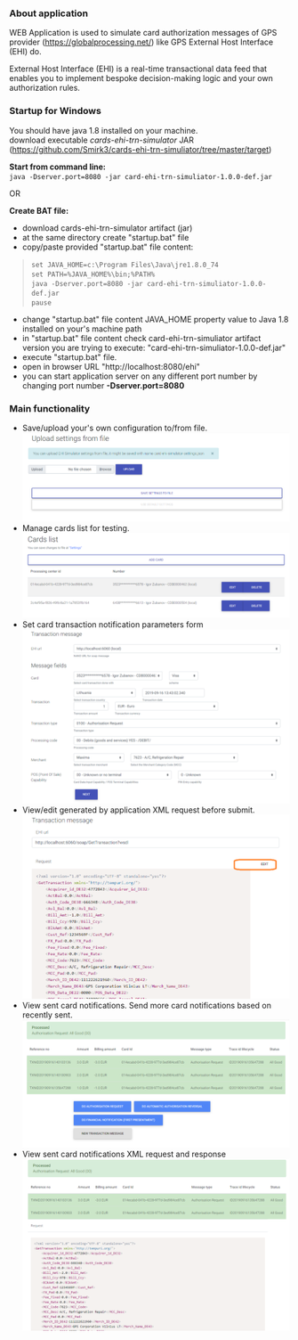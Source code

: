 ### About application

WEB Application is used to simulate card authorization messages of GPS provider (https://globalprocessing.net/) like GPS External Host Interface (EHI) do.

External Host Interface (EHI) is a real-time transactional data feed that enables you to implement bespoke decision-making logic and your own authorization rules.


### Startup for Windows

You should have java 1.8 installed on your machine.  
download executable *cards-ehi-trn-simulator* JAR (https://github.com/Smirk3/cards-ehi-trn-simuliator/tree/master/target)

**Start from command line:**  
`java -Dserver.port=8080 -jar card-ehi-trn-simuliator-1.0.0-def.jar`

OR

**Create BAT file:**  
- download cards-ehi-trn-simulator artifact (jar)  
- at the same directory create "startup.bat" file  
- copy/paste provided "startup.bat" file content:

>`set JAVA_HOME=c:\Program Files\Java\jre1.8.0_74`  
>`set PATH=%JAVA_HOME%\bin;%PATH%`  
>`java -Dserver.port=8080 -jar card-ehi-trn-simuliator-1.0.0-def.jar`  
>`pause`

- change "startup.bat" file content JAVA_HOME property value to Java 1.8 installed on your's machine path
- in "startup.bat" file content check card-ehi-trn-simuliator artifact version you are trying to execute: "card-ehi-trn-simuliator-1.0.0-def.jar"
- execute "startup.bat" file.  
- open in browser URL "http://localhost:8080/ehi"  
- you can start application server on any different port number by changing port number **-Dserver.port=8080**

### Main functionality
- Save/upload your's own configuration to/from file.
![settings!](/src/main/resources/static/images/readme_settings.png "settings upload/save")
- Manage cards list for testing.
![cards!](/src/main/resources/static/images/readme_cards.png "cards list")
- Set card transaction notification parameters form
![notification form!](/src/main/resources/static/images/readme_notification_form.png "notification form")
- View/edit generated by application XML request before submit.
![notification preview!](/src/main/resources/static/images/readme_notifacation_preview.png "notification preview")
- View sent card notifications. Send more card notifications based on recently sent.
![notification list!](/src/main/resources/static/images/readme_notification_list.png "notification list")
- View sent card notifications XML request and response
![XML request/response!](/src/main/resources/static/images/readme_notification_xml_request_response.png "XML request/response")

